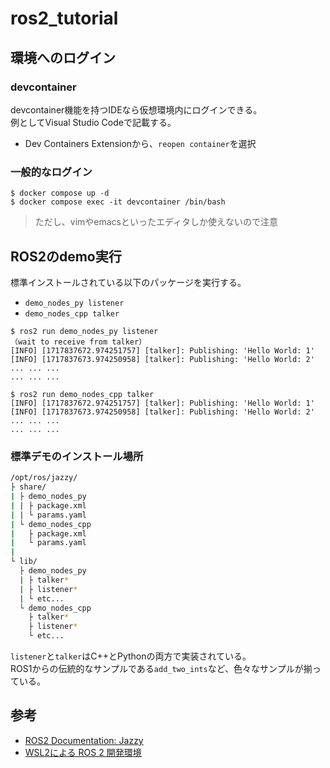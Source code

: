 # ros2_tutorial

## 環境へのログイン

### devcontainer

devcontainer機能を持つIDEなら仮想環境内にログインできる。  
例としてVisual Studio Codeで記載する。  

- Dev Containers Extensionから、`reopen container`を選択

### 一般的なログイン

```console
$ docker compose up -d
$ docker compose exec -it devcontainer /bin/bash
```

> ただし、vimやemacsといったエディタしか使えないので注意  

## ROS2のdemo実行

標準インストールされている以下のパッケージを実行する。

- `demo_nodes_py listener`
- `demo_nodes_cpp talker`

```console
$ ros2 run demo_nodes_py listener
（wait to receive from talker）
[INFO] [1717837672.974251757] [talker]: Publishing: 'Hello World: 1'
[INFO] [1717837673.974250958] [talker]: Publishing: 'Hello World: 2'
... ... ...
... ... ...
```

```console
$ ros2 run demo_nodes_cpp talker
[INFO] [1717837672.974251757] [talker]: Publishing: 'Hello World: 1'
[INFO] [1717837673.974250958] [talker]: Publishing: 'Hello World: 2'
... ... ...
... ... ...
```

### 標準デモのインストール場所

```bash
/opt/ros/jazzy/
├ share/
| ├ demo_nodes_py
| | ├ package.xml
| | └ params.yaml
| └ demo_nodes_cpp
|   ├ package.xml
|   └ params.yaml
|
└ lib/
  ├ demo_nodes_py
  | ├ talker*
  | ├ listener*
  | └ etc...
  └ demo_nodes_cpp
    ├ talker*
    ├ listener*
    └ etc...
```

`listener`と`talker`はC++とPythonの両方で実装されている。  
ROS1からの伝統的なサンプルである`add_two_ints`など、色々なサンプルが揃っている。

## 参考

- [ROS2 Documentation: Jazzy](https://docs.ros.org/en/jazzy/Installation/Ubuntu-Install-Debians.html)
- [WSL2による ROS 2 開発環境](https://qiita.com/kccs_yoshiteru-imamura/items/66155f9e54e2a86ec212#nvidia%E3%83%89%E3%83%A9%E3%82%A4%E3%83%90%E3%82%A4%E3%83%B3%E3%82%B9%E3%83%88%E3%83%BC%E3%83%AB)
